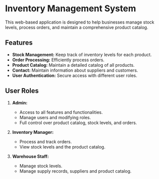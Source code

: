 # Inventory Management System

This web-based application is designed to help businesses manage stock levels, process orders, and maintain a comprehensive product catalog.

## Features

- **Stock Management:** Keep track of inventory levels for each product.
- **Order Processing:** Efficiently process orders.
- **Product Catalog:** Maintain a detailed catalog of all products.
- **Contact:** Maintain information about suppliers and customers.
- **User Authentication:** Secure access with different user roles.


## User Roles

1. **Admin:**
   - Access to all features and functionalities.
   - Manage users and modifying roles.
   - Full control over product catalog, stock levels, and orders.

2. **Inventory Manager:**
   - Process and track orders.
   - View stock levels and the product catalog.

3. **Warehouse Staff:**
   - Manage stock levels.
   - Manage supply records, suppliers and product catalog.



